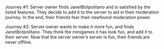 Journey #1:
    Server owner finds JanetBotpolitano and is satisfied by the listed features. They decide to add it to the server to aid in their moderation journey. In the end, their friends fear their newfound moderation power.

Journey #2:
    Server owner wants to make it more fun, and finds JanetBotpolitano. They think the minigames it has look fun, and add it to their server. Now that the server owner’s server is fun, their friends are never offline.

